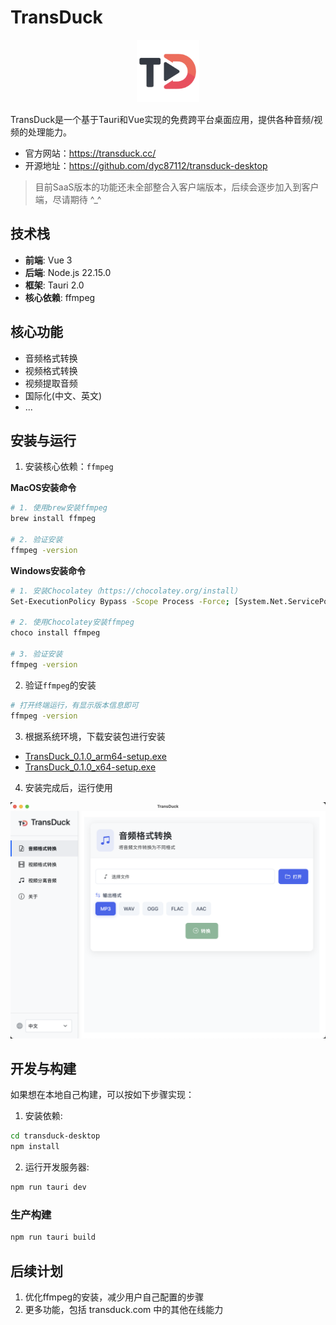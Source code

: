 # TransDuck

<div align=center>
    <img src="https://github.com/dyc87112/transduck-desktop/blob/main/transduck-desktop/src/assets/transduck-logo.png" width="100" height="100">
</div>

TransDuck是一个基于Tauri和Vue实现的免费跨平台桌面应用，提供各种音频/视频的处理能力。

- 官方网站：https://transduck.cc/
- 开源地址：https://github.com/dyc87112/transduck-desktop

> 目前SaaS版本的功能还未全部整合入客户端版本，后续会逐步加入到客户端，尽请期待 ^_^

## 技术栈

- **前端**: Vue 3
- **后端**: Node.js 22.15.0
- **框架**: Tauri 2.0
- **核心依赖**: ffmpeg 

## 核心功能

- 音频格式转换
- 视频格式转换
- 视频提取音频
- 国际化(中文、英文)
- ...

## 安装与运行

1. 安装核心依赖：`ffmpeg`

**MacOS安装命令**

```bash
# 1. 使用brew安装ffmpeg
brew install ffmpeg

# 2. 验证安装
ffmpeg -version
```

**Windows安装命令**

```bash
# 1. 安装Chocolatey（https://chocolatey.org/install）
Set-ExecutionPolicy Bypass -Scope Process -Force; [System.Net.ServicePointManager]::SecurityProtocol = [System.Net.ServicePointManager]::SecurityProtocol -bor 3072; iex ((New-Object System.Net.WebClient).DownloadString('https://community.chocolatey.org/install.ps1'))

# 2. 使用Chocolatey安装ffmpeg
choco install ffmpeg

# 3. 验证安装
ffmpeg -version
```

2. 验证`ffmpeg`的安装

```bash
# 打开终端运行，有显示版本信息即可
ffmpeg -version
```

3. 根据系统环境，下载安装包进行安装

- [TransDuck_0.1.0_arm64-setup.exe](https://s.transduck.com/transduck/desktop/TransDuck_0.1.0_arm64-setup.exe)
- [TransDuck_0.1.0_x64-setup.exe](https://s.transduck.com/transduck/desktop/TransDuck_0.1.0_x64-setup.exe)

4. 安装完成后，运行使用

![](assets/0.1.0.png)

## 开发与构建

如果想在本地自己构建，可以按如下步骤实现：

1. 安装依赖:

```bash
cd transduck-desktop
npm install
```

2. 运行开发服务器:

```bash
npm run tauri dev
```

### 生产构建

```bash
npm run tauri build
```

## 后续计划

1. 优化ffmpeg的安装，减少用户自己配置的步骤
2. 更多功能，包括 transduck.com 中的其他在线能力